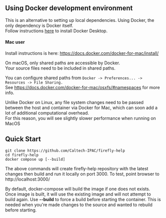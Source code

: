 ## Using Docker development environment

This is an alternative to setting up local dependencies.  Using Docker, the only dependency is Docker itself.  
Follow instructions [here](https://docs.docker.com/get-docker/) to install Docker Desktop.


#### Mac user
Install instructions is here: https://docs.docker.com/docker-for-mac/install/

On macOS, only shared paths are accessible by Docker.  
Your source files need to be included in shared paths.  

You can configure shared paths from `Docker -> Preferences... -> Resources -> File Sharing.`  
See https://docs.docker.com/docker-for-mac/osxfs/#namespaces for more info.  

Unlike Docker on Linux, any file system changes need to be passed between the host and container via Docker for Mac, which 
can soon add a lot of additional computational overhead.  
For this reason, you will see slightly slower performance when running on MacOS


## Quick Start

    git clone https://github.com/Caltech-IPAC/firefly-help
    cd firefly-help
    docker compose up [--build]

The above commands will create firefly-help repository with the latest changes then 
build and run it locally on port 3000.  To test, point browser to http://localhost:3000/

By default, docker-compose will build the image if one does not exists.  Once image is built, it will use
the existing image and will not attempt to build again.  Use **--build** to force a build before starting 
the container.  This is needed when you're made changes to the source and wanted to rebuild before starting.

